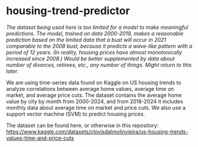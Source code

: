 # housing-trend-predictor

*The dataset being used here is too limited for a model to make meaningful predictions. The model, trained on data 2000-2019, makes a reasonable prediction based on the limited data that a bust will occur in 2021 comparable to the 2008 bust, because it predicts a wave-like pattern with a period of 12 years. (In reality, housing prices have almost monotonically increased since 2008.) Would be better supplemented by data about number of divorces, retirees, etc., any number of things. Might return to this later.*

We are using time-series data found on Kaggle on US housing trends to analyze correlations between average home values, average time on market, and average price cuts. The dataset contains the average home value by city by month from 2000-2024, and from 2018-2024 it includes monthly data about average time on market and price cuts. We also use a support vector machine (SVM) to predict housing prices.

The dataset can be found here, or otherwise in this repository: https://www.kaggle.com/datasets/clovisdalmolinvieira/us-housing-trends-values-time-and-price-cuts
